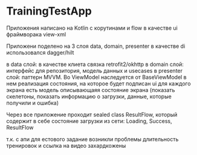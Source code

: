 ﻿# TrainingTestApp
Приложения написано на Kotlin c корутинами и flow в качестве ui фраймворака view-xml

Приложени поделено на 3 слоя data, domain, presenter в качестве di использовался dagger/hilt

в data слой:
  в качестве клиета связка retrofit2/okhttp
в domain слой:
  интерфейс для репозитория, модель данных и usecases
в presenter слой:
  паттерн MVVM. Во ViewModel наследуется от BaseViewModel в нем реализация состояния, на которое будет подписан ui
  для каждого экрана есть модель описывающаяя состояние экрана (показать скелетоны, показать информацию о загрузки, данные, которые получили и ошибка)

Через все приложение проходит sealed class ResultFlow, который содержит в себе состояние загрузки из сети: Loading, Success, ResultFlow

т.к. с апи для естового задание возникли проблемы
  длительность тренировок и ссылка на видео захардкожены
  
